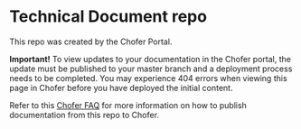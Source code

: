 # Technical Document repo
This repo was created by the Chofer Portal.   

**Important!**  To view updates to your documentation in the Chofer portal, the update must be published to your master branch and a deployment process needs to be completed.  You may experience 404 errors when viewing this page in Chofer before you have deployed the initial content.

Refer to this [Chofer FAQ](https://example.co) for more information on how to publish documentation from this repo to Chofer.
